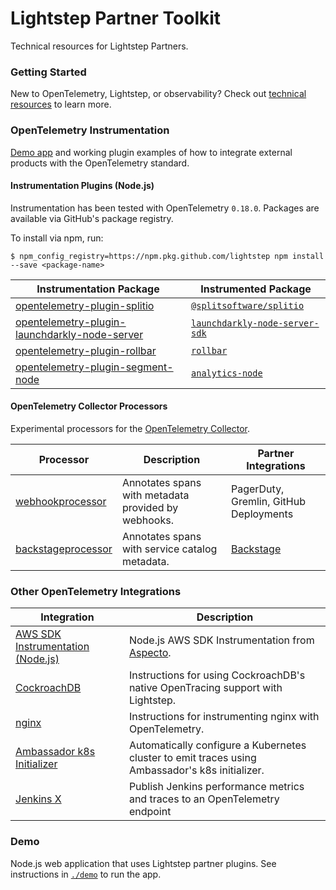 # Lightstep Partner Toolkit

Technical resources for Lightstep Partners.

### Getting Started

New to OpenTelemetry, Lightstep, or observability? Check out [technical resources](./resources.md) to learn more.

### OpenTelemetry Instrumentation

[Demo app](./demo/README.md) and working plugin examples of how to integrate external products with the OpenTelemetry standard.

#### Instrumentation Plugins (Node.js)

Instrumentation has been tested with OpenTelemetry `0.18.0`. Packages are available via GitHub's package registry. 

To install via npm, run:

```
$ npm_config_registry=https://npm.pkg.github.com/lightstep npm install --save <package-name>
```

| Instrumentation Package | Instrumented Package |
| --- | --- |
| [opentelemetry-plugin-splitio](./js/packages/opentelemetry-plugin-splitio) | [`@splitsoftware/splitio`](https://github.com/splitio/javascript-client) |
| [opentelemetry-plugin-launchdarkly-node-server](./js/packages/opentelemetry-plugin-launchdarkly-node-server) | [`launchdarkly-node-server-sdk`](https://github.com/launchdarkly/node-server-sdk) |
| [opentelemetry-plugin-rollbar](./js/packages/opentelemetry-plugin-rollbar) | [`rollbar`](https://github.com/rollbar/rollbar.js/) |
| [opentelemetry-plugin-segment-node](./js/packages/opentelemetry-plugin-segment-node) | [`analytics-node`](https://github.com/segmentio/analytics-node) |

#### OpenTelemetry Collector Processors

Experimental processors for the [OpenTelemetry Collector](https://github.com/open-telemetry/opentelemetry-collector).

| Processor | Description | Partner Integrations |
| --- | --- | --- |
| [webhookprocessor](./collector/webhookprocessor) | Annotates spans with metadata provided by webhooks. | PagerDuty, Gremlin, GitHub Deployments |
| [backstageprocessor](./collector/webhookprocessor) | Annotates spans with service catalog metadata. | [Backstage](https://backstage.io/) |

### Other OpenTelemetry Integrations

| Integration | Description |
| --- | --- |
| [AWS SDK Instrumentation (Node.js)](https://github.com/aspecto-io/opentelemetry-ext-js) | Node.js AWS SDK Instrumentation from [Aspecto](https://github.com/aspecto-io). |
| [CockroachDB](./examples/cockroachdb) | Instructions for using CockroachDB's native OpenTracing support with Lightstep. |
| [nginx](./examples/nginx) | Instructions for instrumenting nginx with OpenTelemetry. |
| [Ambassador k8s Initializer](https://lightstep.com/blog/lightstep-and-ambassador/) | Automatically configure a Kubernetes cluster to emit traces using Ambassador's k8s initializer. |
| [Jenkins X](https://github.com/jenkinsci/opentelemetry-plugin) | Publish Jenkins performance metrics and traces to an OpenTelemetry endpoint |

### Demo

Node.js web application that uses Lightstep partner plugins. See instructions in [`./demo`](./demo) to run the app.



